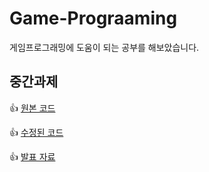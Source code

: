 # Game-Prograaming
게임프로그래밍에 도움이 되는 공부를 해보았습니다.







## 중간과제
👍 [원본 코드](https://github.com/jmlee119/GameProgramming/blob/main/%EC%A4%91%EA%B0%84%EA%B3%BC%EC%A0%9C/%EC%9B%90%EB%B3%B8.cpp)

👍 [수정된 코드](https://github.com/GGallangE/Game-Prograaming/blob/main/1012/test.cpp)

👍 [발표 자료](https://nbviewer.org/github/jmlee119/GameProgramming/blob/main/%EC%A4%91%EA%B0%84%EA%B3%BC%EC%A0%9C/%EA%B2%9C%ED%94%84%EA%B3%BC%EC%A0%9C.pdf)
